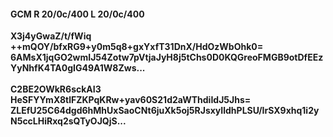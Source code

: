 #### GCM R 20/0c/400 L 20/0c/400
**X3j4yGwaZ/t/fWiq**<br/>**++mQOY/bfxRG9+y0m5q8+gxYxfT31DnX/HdOzWbOhk0=**<br/>**6AMsX1jqGO2wmIJ54Zotw7pVtjaJyH8j5tChs0D0KQGreoFMGB9otDfEEzYyNhfK4TA0gIG49A1W8Zws...**<br/><br/>
**C2BE2OWkR6sckAI3**<br/>**HeSFYYmX8tlFZKPqKRw+yav60S21d2aWThdiIdJ5Jhs=**<br/>**ZLEfU25C64dgd6hMhUxSaoCNt6juXk5oj5RJsxyIldhPLSU/IrSX9xhq1i2yN5ccLHiRxq2sQTyOJQjS...**